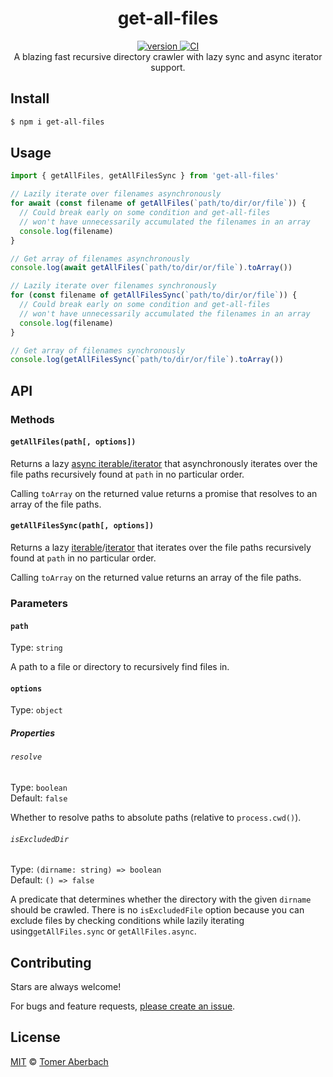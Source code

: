 <h1 align="center">
  get-all-files
</h1>

<div align="center">
  <a href="https://npmjs.org/package/get-all-files">
    <img src="https://badgen.net/npm/v/get-all-files" alt="version" />
  </a>
  <a href="https://github.com/TomerAberbach/get-all-files/actions">
    <img src="https://github.com/TomerAberbach/get-all-files/actions/workflows/ci.yml/badge.svg" alt="CI" />
  </a>
</div>

<div align="center">
  A blazing fast recursive directory crawler with lazy sync and async iterator support.
</div>

## Install

```sh
$ npm i get-all-files
```

## Usage

```js
import { getAllFiles, getAllFilesSync } from 'get-all-files'

// Lazily iterate over filenames asynchronously
for await (const filename of getAllFiles(`path/to/dir/or/file`)) {
  // Could break early on some condition and get-all-files
  // won't have unnecessarily accumulated the filenames in an array
  console.log(filename)
}

// Get array of filenames asynchronously
console.log(await getAllFiles(`path/to/dir/or/file`).toArray())

// Lazily iterate over filenames synchronously
for (const filename of getAllFilesSync(`path/to/dir/or/file`)) {
  // Could break early on some condition and get-all-files
  // won't have unnecessarily accumulated the filenames in an array
  console.log(filename)
}

// Get array of filenames synchronously
console.log(getAllFilesSync(`path/to/dir/or/file`).toArray())
```

## API

### Methods

#### `getAllFiles(path[, options])`

Returns a lazy
[async iterable/iterator](https://developer.mozilla.org/en-US/docs/Web/JavaScript/Reference/Global_Objects/Symbol/asyncIterator)
that asynchronously iterates over the file paths recursively found at `path` in
no particular order.

Calling `toArray` on the returned value returns a promise that resolves to an
array of the file paths.

#### `getAllFilesSync(path[, options])`

Returns a lazy
[iterable](https://developer.mozilla.org/en-US/docs/Web/JavaScript/Reference/Iteration_protocols#The_iterable_protocol)/[iterator](https://developer.mozilla.org/en-US/docs/Web/JavaScript/Reference/Iteration_protocols#The_iterator_protocol)
that iterates over the file paths recursively found at `path` in no particular
order.

Calling `toArray` on the returned value returns an array of the file paths.

### Parameters

#### `path`

Type: `string`

A path to a file or directory to recursively find files in.

#### `options`

Type: `object`

##### Properties

###### `resolve`

Type: `boolean`\
Default: `false`

Whether to resolve paths to absolute paths (relative to `process.cwd()`).

###### `isExcludedDir`

Type: `(dirname: string) => boolean`\
Default: `() => false`

A predicate that determines whether the directory with the given `dirname`
should be crawled. There is no `isExcludedFile` option because you can exclude
files by checking conditions while lazily iterating using`getAllFiles.sync` or
`getAllFiles.async`.

## Contributing

Stars are always welcome!

For bugs and feature requests,
[please create an issue](https://github.com/TomerAberbach/get-all-files/issues/new).

## License

[MIT](https://github.com/TomerAberbach/get-all-files/blob/main/license) ©
[Tomer Aberbach](https://github.com/TomerAberbach)
